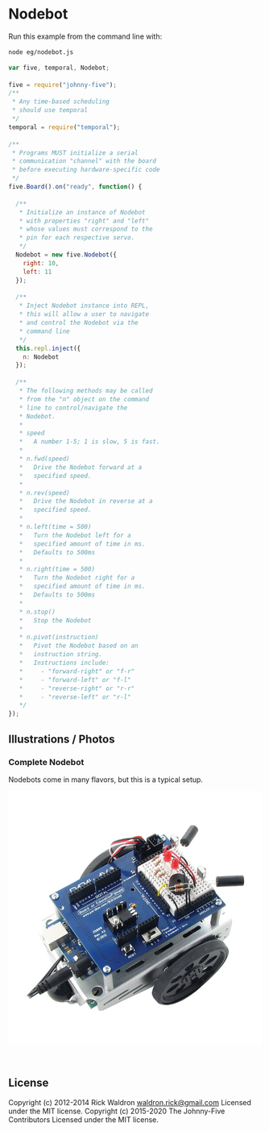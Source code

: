 <!--remove-start-->

# Nodebot

<!--remove-end-->








Run this example from the command line with:
```bash
node eg/nodebot.js
```


```javascript
var five, temporal, Nodebot;

five = require("johnny-five");
/**
 * Any time-based scheduling
 * should use temporal
 */
temporal = require("temporal");

/**
 * Programs MUST initialize a serial
 * communication "channel" with the board
 * before executing hardware-specific code
 */
five.Board().on("ready", function() {

  /**
   * Initialize an instance of Nodebot
   * with properties "right" and "left"
   * whose values must correspond to the
   * pin for each respective servo.
   */
  Nodebot = new five.Nodebot({
    right: 10,
    left: 11
  });

  /**
   * Inject Nodebot instance into REPL,
   * this will allow a user to navigate
   * and control the Nodebot via the
   * command line
   */
  this.repl.inject({
    n: Nodebot
  });

  /**
   * The following methods may be called
   * from the "n" object on the command
   * line to control/navigate the
   * Nodebot.
   *
   * speed
   *   A number 1-5; 1 is slow, 5 is fast.
   *
   * n.fwd(speed)
   *   Drive the Nodebot forward at a
   *   specified speed.
   *
   * n.rev(speed)
   *   Drive the Nodebot in reverse at a
   *   specified speed.
   *
   * n.left(time = 500)
   *   Turn the Nodebot left for a
   *   specified amount of time in ms.
   *   Defaults to 500ms
   *
   * n.right(time = 500)
   *   Turn the Nodebot right for a
   *   specified amount of time in ms.
   *   Defaults to 500ms
   *
   * n.stop()
   *   Stop the Nodebot
   *
   * n.pivot(instruction)
   *   Pivot the Nodebot based on an
   *   instruction string.
   *   Instructions include:
   *     - "forward-right" or "f-r"
   *     - "forward-left" or "f-l"
   *     - "reverse-right" or "r-r"
   *     - "reverse-left" or "r-l"
   */
});

```


## Illustrations / Photos


### Complete Nodebot


Nodebots come in many flavors, but this is a typical setup.


![docs/images/nodebot.png](images/nodebot.png)  






&nbsp;

<!--remove-start-->

## License
Copyright (c) 2012-2014 Rick Waldron <waldron.rick@gmail.com>
Licensed under the MIT license.
Copyright (c) 2015-2020 The Johnny-Five Contributors
Licensed under the MIT license.

<!--remove-end-->
